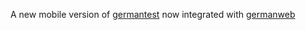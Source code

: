 A new mobile version of [germantest](https://github.com/kor5n/germantest) now integrated with [germanweb](https://github.com/kor5n/Germanweb)

